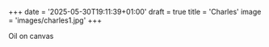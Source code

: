 +++
date = '2025-05-30T19:11:39+01:00'
draft = true
title = 'Charles'
image = 'images/charles1.jpg'
+++

Oil on canvas